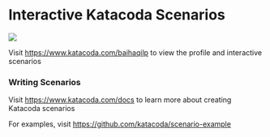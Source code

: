 # Interactive Katacoda Scenarios

[![](http://shields.katacoda.com/katacoda/baihaqilp/count.svg)](https://www.katacoda.com/baihaqilp "Get your profile on Katacoda.com")

Visit https://www.katacoda.com/baihaqilp to view the profile and interactive scenarios

### Writing Scenarios
Visit https://www.katacoda.com/docs to learn more about creating Katacoda scenarios

For examples, visit https://github.com/katacoda/scenario-example

